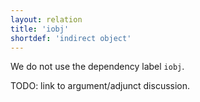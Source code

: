 ```yaml
---
layout: relation
title: 'iobj'
shortdef: 'indirect object'
---
```


We do not use the dependency label `iobj`.

TODO: link to argument/adjunct discussion.
<!-- Interlanguage links updated Út zář 29 18:41:24 CEST 2020 -->
